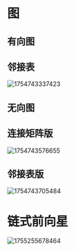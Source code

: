 # 图

## 有向图

## 邻接表

![1754743337423](image/.md/1754743337423.png)

## 无向图

## 连接矩阵版

![1754743576655](image/.md/1754743576655.png)

## 邻接表版

![1754743705484](image/.md/1754743705484.png)


# 链式前向星

![1755255678464](image/.md/1755255678464.png)
